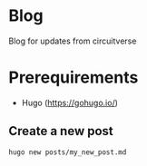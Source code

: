 # Blog
Blog for updates from circuitverse


# Prerequirements

- Hugo (https://gohugo.io/)

## Create a new post

```bash
hugo new posts/my_new_post.md
```
